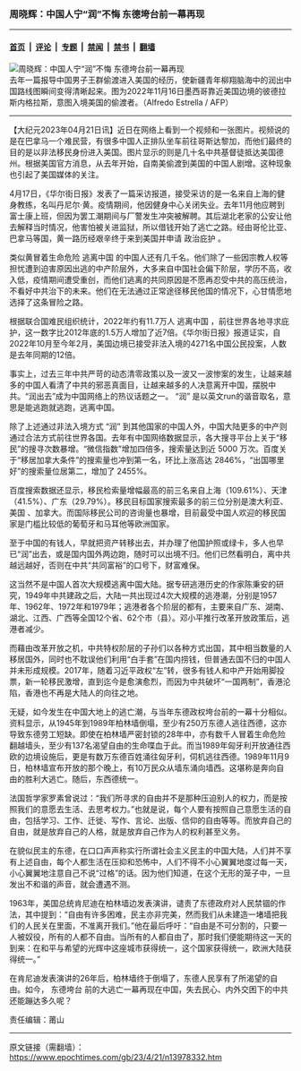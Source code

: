 ### 周晓辉：中国人宁“润”不悔 东德垮台前一幕再现

---

#### [首页](../../../..?n13978332) &nbsp;|&nbsp; [评论](../../../../../epoch-comment?n13978332) &nbsp;|&nbsp; [专题](../../../../../epoch-special?n13978332) &nbsp;|&nbsp; [禁闻](../../../../../epoch-news?n13978332) &nbsp;|&nbsp; [禁书](../../../../../books?n13978332) &nbsp;|&nbsp; [翻墙](https://github.com/gfw-breaker/nogfw/blob/master/README.md?n13978332)


<div><img alt="周晓辉：中国人宁“润”不悔 东德垮台前一幕再现" class="attachment-djy_600_400 size-djy_600_400 wp-post-image" src="https://i.epochtimes.com/assets/uploads/2023/02/id13933547-000_32NT8BD-600x400.jpg"/>
<div class="caption">
 去年一篇报导中国男子王群偷渡进入美国的经历，使新疆青年柳翔脑海中的润出中国路线图瞬间变得清晰起来。图为2022年11月16日墨西哥靠近美国边境的彼德拉斯内格拉斯，意图入境美国的偷渡者。（Alfredo Estrella / AFP）
</div></div><hr/><div class="post_content" id="artbody" itemprop="articleBody">
 <!-- article content begin -->
 <p>
  【大纪元2023年04月21日讯】近日在网络上看到一个视频和一张图片。视频说的是在巴拿马一个难民营，有很多中国人正排队坐车前往哥斯达黎加，而他们最终的目的是以非法移民身份进入美国。图片显示的则是几十名中共基督徒抵达美国德州。根据美国官方消息，从去年开始，自南美偷渡到美国的中国人剧增。这种现象也引起了美国媒体的关注。
 </p>
 <p>
  4月17日，《华尔街日报》发表了一篇采访报道，接受采访的是一名来自上海的健身教练，名叫丹尼尔·黄。疫情期间，他因健身中心关闭失业。去年11月他应聘到富士康上班，但因为罢工潮期间与厂警发生冲突被解聘。其后湖北老家的公安让他去解释当时情况，他害怕被关进监狱，所以借钱开始了逃亡之路。经由哥伦比亚、巴拿马等国，黄一路历经艰辛终于来到美国并申请
  <ok href="https://www.epochtimes.com/gb/tag/%E6%94%BF%E6%B2%BB%E5%BA%87%E6%8A%A4.html">
   政治庇护
  </ok>
  。
 </p>
 <p>
  类似黄冒着生命危险
  <ok href="https://www.epochtimes.com/gb/tag/%E9%80%83%E7%A6%BB%E4%B8%AD%E5%9B%BD.html">
   逃离中国
  </ok>
  的中国人还有几千名。他们除了一些因宗教人权等担忧遭到迫害原因出逃的中产阶层外，大多来自中国社会偏下阶层，学历不高，收入低，疫情期间遭受重创，而他们逃离的共同原因是不愿再忍受中共的高压统治，不看好中共治下的未来。他们在无法通过正常途径移民他国的情况下，心甘情愿地选择了这条冒险之路。
 </p>
 <p>
  根据联合国难民组织统计，2022年约有11.7万人
  <ok href="https://www.epochtimes.com/gb/tag/%E9%80%83%E7%A6%BB%E4%B8%AD%E5%9B%BD.html">
   逃离中国
  </ok>
  ，前往世界各地寻求庇护，这一数字比2012年底的1.5万人增加了近7倍。《华尔街日报》报道证实，自2022年10月至今年2月，美国边境已接受非法入境的4271名中国公民投案，人数是去年同期的12倍。
 </p>
 <p>
  事实上，过去三年中共严苛的动态清零政策以及一波又一波惨案的发生，让越来越多的中国人看清了中共的邪恶真面目，让越来越多的人决意离开中国，摆脱中共。“润出去”成为中国网络上的热议话题之一。
  <ok href="https://www.epochtimes.com/gb/tag/%E2%80%9C%E6%B6%A6%E2%80%9D.html">
   “润”
  </ok>
  是以英文run的谐音取名，意思是能逃跑就逃跑，逃离中国。
 </p>
 <p>
  除了上述通过非法入境方式
  <ok href="https://www.epochtimes.com/gb/tag/%E2%80%9C%E6%B6%A6%E2%80%9D.html">
   “润”
  </ok>
  到其他国家的中国人外，中国大陆更多的中产则通过合法方式前往世界各国。去年有中国网络数据显示，各大搜寻平台上关于“移民”的搜寻次数暴增。“微信指数”增加四倍多，搜索量达到近 5000 万次。百度关于“移居加拿大条件”的搜索量也冲到第一名，环比上涨高达 2846%，“出国哪里好”的搜索量位居第二，增加了 2455%。
 </p>
 <p>
  百度搜索数据还显示，移民检索量增幅最高的前三名来自上海（109.61%）、天津（41.5%）、广东（29.79%）。移民目标国家搜索最多的前三位分别是澳大利亚、美国 、加拿大。而国际移民公司的咨询量也暴增，目前最受中国人欢迎的移民国家是门槛比较低的葡萄牙和马耳他等欧洲国家。
 </p>
 <p>
  至于中国的有钱人，早就把资产转移出去，并办理了他国护照或绿卡，多人也早已“润”出去，或是国内国外两边跑，随时可以出境不归。他们已然看明白，离中共越远越好，否则在中共“共同富裕”的口号下，财富难保。
 </p>
 <p>
  这当然不是中国人首次大规模逃离中国大陆。据专研逃港历史的作家陈秉安的研究，1949年中共建政之后，大陆一共出现过4次大规模的逃港潮，分别是1957年、1962年、1972年和1979年；逃港者各个阶层的都有，主要来自广东、湖南、湖北、江西、广西等全国12个省、62个市（县）。邓小平推行改革开放政策后，逃港者减少。
 </p>
 <p>
  而藉由改革开放之机，中共特权阶层的子孙们以各种方式出国，其中相当数量的人移居国外，同时也不耽误他们利用“白手套”在国内捞钱，但普通去国不归的中国人并未形成规模。2017年，随着习近平政权“左”转，很多有钱人和中产开始用脚投票，新一轮移民激增，直到迄今是愈演愈烈，而因为中共破坏“一国两制”，香港沦陷，香港也不再是大陆人的向往之地。
 </p>
 <p>
  无疑，如今发生在中国大地上的逃亡潮，与当年东德政权垮台前的一幕十分相似。资料显示，从1945年到1989年柏林墙倒塌，至少有250万东德人逃往西德，这亦导致东德劳工短缺。即使在柏林墙严密封锁的28年中，亦有数千人冒着生命危险翻越墙头，至少有137名渴望自由的生命喋血于此。而当1989年匈牙利开放通往西欧的边境设施后，更是有数万东德百姓涌往匈牙利，伺机逃往西德。1989年11月9日，柏林墙宣布开放的那个晚上，有10万民众从墙东涌向墙西。这堪称是奔向自由的胜利大逃亡。随后，东西德统一。
 </p>
 <p>
  法国哲学家罗素曾说过：“我们所寻求的自由并不是那种压迫别人的权力，而是按照我们的意愿去生活、去思考权力。”也就是说，每个人要有按照自己意愿生活的自由，包括学习、工作、迁徙、写作、言论、出版、信仰的自由等等。而放弃自己的自由，就是放弃自己的人格，就是放弃自己作为人的权利甚至义务。
 </p>
 <p>
  在貌似民主的东德，在口口声声称实行所谓社会主义民主的中国大陆，人们并不享有上述自由，每个人都生活在压抑和恐怖中，人们不得不小心翼翼地度过每一天，小心翼翼地注意自己不说“过格”的话。因为他们知道，在这个无形的笼子中，一旦发出不和谐的声音，就会遭遇不测。
 </p>
 <p>
  1963年，美国总统肯尼迪在柏林墙边发表演讲，谴责了东德政府对人民禁锢的作法，其中提到：“自由有许多困难，民主亦非完美，然而我们从未建造一堵墙把我们的人民关在里面，不准离开我们。”他在最后呼吁：“自由是不可分割的，只要一人被奴役，所有的人都不自由。当所有的人都自由了，那时我们便能期待这一天的到来：在和平与希望的光辉中这座城市获得统一，这个国家获得统一，欧洲大陆获得统一。”
 </p>
 <p>
  在肯尼迪发表演讲的26年后，柏林墙终于倒塌了，东德人民享有了所渴望的自由。如今，
  <ok href="https://www.epochtimes.com/gb/tag/%E4%B8%9C%E5%BE%B7%E5%9E%AE%E5%8F%B0.html">
   东德垮台
  </ok>
  前的大逃亡一幕再现在中国，失去民心、内外交困下的中共还能蹦达多久呢？
 </p>
 <p>
  责任编辑：莆山
 </p>
 <!-- article content end -->
 <div id="below_article_ad">
 </div>
</div>


---

原文链接（需翻墙）：https://www.epochtimes.com/gb/23/4/21/n13978332.htm